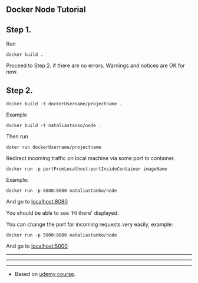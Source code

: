 ## Docker Node Tutorial

## Step 1.

Run

    docker build .

Proceed to Step 2. if there are no errors.
Warnings and notices are OK for now.

## Step 2.

    docker build -t dockerUsername/projectname .

Example

    docker build -t nataliastanko/node .

Then run

    doker run dockerUsername/projectname

Redirect incoming traffic on local machine via some port to container.

    docker run -p portFromLocalhost:portInsideContainer imageName

Example:

    docker run -p 8080:8080 nataliastanko/node


And go to [localhost:8080](http://localhost:8080/)

You should be able to see 'Hi there' displayed.

You can change the port for incoming requests very easily, example:

    docker run -p 5000:8080 nataliastanko/node

And go to [localhost:5000](http://localhost:5000/)

***

***

***

* Based on [udemy course](https://www.udemy.com/docker-and-kubernetes-the-complete-guide/).
